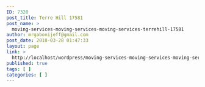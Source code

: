 ```yaml
---
ID: 7320
post_title: Terre Hill 17581
post_name: >
  moving-services-moving-services-moving-services-terrehill-17581
author: mrgabonijeff@gmail.com
post_date: 2018-03-28 01:47:33
layout: page
link: >
  http://localhost/wordpress/moving-services-moving-services-moving-services-terrehill-17581/
published: true
tags: [ ]
categories: [ ]
---
```


